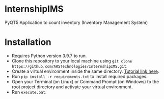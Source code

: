 # InternshipIMS
PyQT5 Application to count inventory (Inventory Management System)

# Installation

* Requires Python version 3.9.7 to run.
* Clone this repository to your local machine using ``git clone https://github.com/ARSTechnologies/InternshipIMS.git``.
* Create a virtual environment inside the same directory. [Tutorial link here](https://docs.python.org/3/library/venv.html).
* Run ``pip install -r requirements.txt`` to install required packages.
* Open your Terminal (on Linux) or Command Prompt (on Windows) to the root project directory and activate your virtual environment.
* Run ``execute.bat``.
